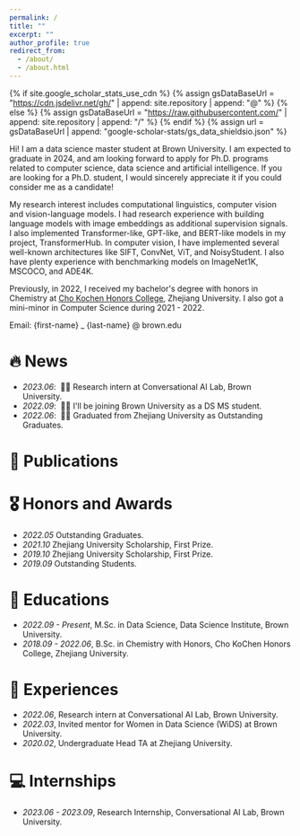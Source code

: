 ```yaml
---
permalink: /
title: ""
excerpt: ""
author_profile: true
redirect_from: 
  - /about/
  - /about.html
---
```


{% if site.google_scholar_stats_use_cdn %}
{% assign gsDataBaseUrl = "https://cdn.jsdelivr.net/gh/" | append: site.repository | append: "@" %}
{% else %}
{% assign gsDataBaseUrl = "https://raw.githubusercontent.com/" | append: site.repository | append: "/" %}
{% endif %}
{% assign url = gsDataBaseUrl | append: "google-scholar-stats/gs_data_shieldsio.json" %}

<span class='anchor' id='about-me'></span>

Hi! I am a data science master student at Brown University. I am expected to graduate in 2024, and am looking forward to apply for Ph.D. programs related to computer science, data science and artificial intelligence. If you are looking for a Ph.D. student, I would sincerely appreciate it if you could consider me as a candidate!

My research interest includes computational linguistics, computer vision and vision-language models. I had research experience with building language models with image embeddings as additional supervision signals. I also implemented Transformer-like, GPT-like, and BERT-like models in my project, TransformerHub. In computer vision, I have implemented several well-known architectures like SIFT, ConvNet, ViT, and NoisyStudent. I also have plenty experience with benchmarking models on ImageNet1K, MSCOCO, and ADE4K.

Previously, in 2022, I received my bachelor's degree with honors in Chemistry at <a href='http://ckc.zju.edu.cn/ckcen/wbout/list.htm'>Cho Kochen Honors College</a>, Zhejiang University. I also got a mini-minor in Computer Science during 2021 - 2022.

Email: {first-name} _ {last-name} @ brown.edu


# 🔥 News
- *2023.06*: &nbsp;🎉🎉 Research intern at Conversational AI Lab, Brown University.
- *2022.09*: &nbsp;🎉🎉 I'll be joining Brown University as a DS MS student.
- *2022.06*: &nbsp;🎉🎉 Graduated from Zhejiang University as Outstanding Graduates.

# 📝 Publications

# 🎖 Honors and Awards
- *2022.05* Outstanding Graduates.
- *2021.10* Zhejiang University Scholarship, First Prize.
- *2019.10* Zhejiang University Scholarship, First Prize. 
- *2019.09* Outstanding Students. 

# 📖 Educations
- *2022.09 - Present*, M.Sc. in Data Science, Data Science Institute, Brown University. 
- *2018.09 - 2022.06*, B.Sc. in Chemistry with Honors, Cho KoChen Honors College, Zhejiang University. 

# 💬 Experiences
- *2022.06*, Research intern at Conversational AI Lab, Brown University.
- *2022.03*, Invited mentor for Women in Data Science (WiDS) at Brown University.
- *2020.02*, Undergraduate Head TA at Zhejiang University.


# 💻 Internships
- *2023.06 - 2023.09*, Research Internship, Conversational AI Lab, Brown University.
